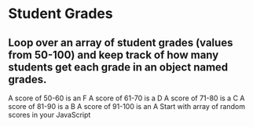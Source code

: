 # Student Grades

## Loop over an array of student grades (values from 50-100) and keep track of how many students get each grade in an object named grades.

A score of 50-60 is an F
A score of 61-70 is a D
A score of 71-80 is a C
A score of 81-90 is a B
A score of 91-100 is an A
Start with array of random scores in your JavaScript